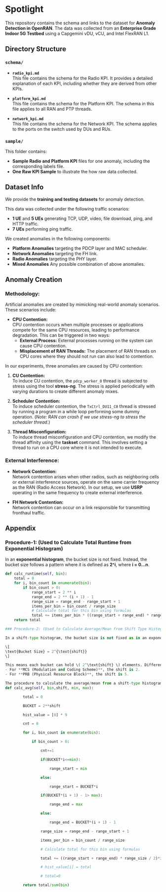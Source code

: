 # Spotlight

This repository contains the schema and links to the dataset for **Anomaly Detection in OpenRAN**. The data was collected from an **Enterprise Grade Indoor 5G Testbed** using a Capgemini vDU, vCU, and Intel FlexRAN L1.

## Directory Structure

### `schema/`

- **`radio_kpi.md`**  
  This file contains the schema for the Radio KPI. It provides a detailed explanation of each KPI, including whether they are derived from other KPIs.

- **`platform_kpi.md`**  
  This file contains the schema for the Platform KPI. The schema in this file applies to all RAN and PTP threads.

- **`network_kpi.md`**  
  This file contains the schema for the Network KPI. The schema applies to the ports on the switch used by DUs and RUs.

### `sample/`

This folder contains:  
- **Sample Radio and Platform KPI** files for one anomaly, including the corresponding labels file.  
- **One Raw KPI Sample** to illustrate the how raw data collected.

## Dataset Info

We provide the **training and testing datasets** for anomaly detection.

This data was collected under the following traffic scenarios:  
- **1 UE** and **5 UEs** generating TCP, UDP, video, file download, ping, and HTTP traffic.  
- **7 UEs** performing ping traffic.

We created anomalies in the following components:  
- **Platform Anomalies** targeting the PDCP layer and MAC scheduler.  
- **Network Anomalies** targeting the FH link.  
- **Radio Anomalies** targeting the PHY layer.
- **Mixed Anomalies** Any possible combination of above anomalies.

## Anomaly Creation

### Methodology:
Artificial anomalies are created by mimicking real-world anomaly scenarios. These scenarios include:

- **CPU Contention:**  
  CPU contention occurs when multiple processes or applications compete for the same CPU resources, leading to performance degradation. This can be triggered in two ways:
  - **External Process:** External processes running on the system can cause CPU contention.
  - **Misplacement of RAN Threads:** The placement of RAN threads on CPU cores where they should not run can also lead to contention.

In our experiments, three anomalies are caused by CPU contention:

1. **CU Contention:**  
   To induce CU contention, the `pdcp_worker_0` thread is subjected to stress using the tool **stress-ng**. The stress is applied periodically with varying durations to create different anomaly mixes.

2. **Scheduler Contention:**  
   To induce scheduler contention, the `TxCtrl_DU11_C0` thread is stressed by running a program in a while loop performing some dummy operation. (*Note: RAN can crash if we use stress-ng to stress the scheduler thread.*)

3. **Thread Misconfiguration:**  
   To induce thread misconfiguration and CPU contention, we modify the thread affinity using the **taskset** command. This involves setting a thread to run on a CPU core where it is not intended to execute.

### External Interference:

- **Network Contention:**  
  Network contention arises when other radios, such as neighboring cells or external interference sources, operate on the same carrier frequency as the RAN (Radio Access Network). In our setup, we use **USRP** operating in the same frequency to create external interference.

- **FH Network Contention:**  
  Network contention can occur on a link responsible for transmitting fronthaul traffic.

## Appendix

### Procedure-1: (Used to Calculate Total Runtime from Exponential Histogram)

In an **exponential histogram**, the bucket size is not fixed. Instead, the bucket size follows a pattern where it is defined as **2^i**, where **i = 0…n**.

```python
def calc_runtime(self, bin): 
    total = 0 
    for i, bin_count in enumerate(bin): 
        if bin_count > 0: 
            range_start = 2 ** i 
            range_end = 2 ** (i + 1) - 1 
            range_size = range_end - range_start + 1 
            items_per_bin = bin_count / range_size 
            # Calculate total for this bin using formulas 
            total += items_per_bin * ((range_start + range_end) * range_size / 2) 
    return total

### Procedure-2: (Used to Calculate Average/Mean from Shift Type Histogram)

In a shift-type histogram, the bucket size is not fixed as in an exponential histogram. Instead, the **shift** value is used to calculate the size of each bucket. The formula for the bucket size is:

\[
\text{Bucket Size} = 2^{\text{shift}}
\]

This means each bucket can hold \( 2^\text{shift} \) elements. Different shifts are used depending on the range of the KPI being measured. For example:
- For **MCS (Modulation and Coding Scheme)**, the shift is 2.
- For **PRB (Physical Resource Block)**, the shift is 5.

The procedure to calculate the average/mean from a shift-type histogram involves the following steps:
def calc_avg(self, bin,shift, min, max): 

        total = 0 

        BUCKET = 2**shift 

        hist_value = [0] * 9 

        cnt = 0 

        for i, bin_count in enumerate(bin): 

            if bin_count > 0: 

                cnt+=1 

                if(BUCKET*i<=min): 

                    range_start = min 

                else: 

                    range_start = BUCKET*i 

                if(BUCKET*(i + 1) - 1> max): 

                    range_end = max 

                else: 

                    range_end = BUCKET*(i + 1) - 1 

                range_size = range_end - range_start + 1 

                items_per_bin = bin_count / range_size 

                # Calculate total for this bin using formulas 

                total += ((range_start + range_end) * range_size / 2)*items_per_bin 

                # hist_value[i] = total 

                # total=0 

        return total/sum(bin)
